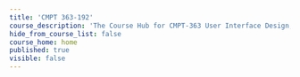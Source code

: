 ```yaml
---
title: 'CMPT 363-192'
course_description: 'The Course Hub for CMPT-363 User Interface Design, planned for the Summer of 2019'
hide_from_course_list: false
course_home: home
published: true
visible: false
---
```

